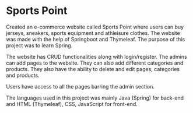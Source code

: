 # Sports Point

Created an e-commerce website called Sports Point where users can buy jerseys, sneakers, sports equipment and athleisure clothes. The website was made with the help of Springboot and Thymeleaf. The purpose of this project was to learn Spring. 

The website has CRUD functionalities along with login/register. The admins can add pages to the website. They can also add different categories and products. They also have the ability to delete and edit pages, categories and products.

Users have access to all the pages barring the admin section.

The languages used in this project was mainly Java (Spring) for back-end and HTML (Thymeleaf), CSS, JavaScript for front-end.  
